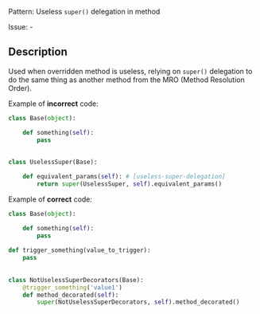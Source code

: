 Pattern: Useless `super()` delegation in method

Issue: -

## Description

Used when overridden method is useless, relying on `super()` delegation to do the same thing as another method from the MRO (Method Resolution Order).


Example of **incorrect** code:

```python
class Base(object):

    def something(self):
        pass
        
        
class UselessSuper(Base):

    def equivalent_params(self): # [useless-super-delegation]
        return super(UselessSuper, self).equivalent_params()
```

Example of **correct** code:

```python
class Base(object):

    def something(self):
        pass
        
def trigger_something(value_to_trigger):
    pass
    
    
class NotUselessSuperDecorators(Base):
    @trigger_something('value1')
    def method_decorated(self):
        super(NotUselessSuperDecorators, self).method_decorated()
```
